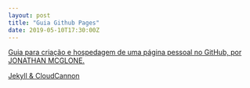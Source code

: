 ```yaml
---
layout: post
title: "Guia Github Pages"
date: 2019-05-10T17:30:00Z
---
```


<p>
	<a href="http://jmcglone.com/guides/github-pages/" target="_blank">
		Guia para criação e hospedagem de uma página pessoal no GitHub, por JONATHAN MCGLONE.
	</a>
</p>

<p>
	<a href="https://learn.cloudcannon.com">
		Jekyll & CloudCannon
	</a>
</p>

